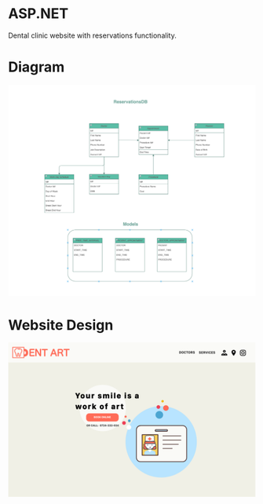 # ASP.NET
Dental clinic website with reservations functionality.

# Diagram
<img width="812" alt="diagram-updated" src="diagram-updated.png">

# Website Design
<img alt="website-design" src="dentart-web-design.png">
